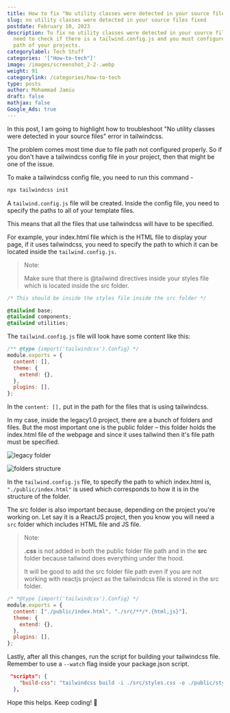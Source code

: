 ```yaml
---
title: How to fix "No utility classes were detected in your source files"
slug: no utility classes were detected in your source files fixed
postdate: February 10, 2023
description: To fix no utility classes were detected in your source files, you
  need to check if there is a tailwind.config.js and you must configure the file
  path of your projects.
categorylabel: Tech Stuff
categories: '["How-to-tech"]'
image: /images/screenshot_2-2-.webp
weight: 91
categorylink: /categories/how-to-tech
type: posts
author: Mohammad Jamiu
draft: false
mathjax: false
Google_Ads: true
---
```

In this post, I am going to highlight how to troubleshoot "No utility classes were detected in your source files" error in tailwindcss.

The problem comes most time due to file path not configured properly. So if you don't have a tailwindcss config file in your project, then that might be one of the issue.

To make a tailwindcss config file, you need to run this command - 

```javascript
npx tailwindcss init
```

A `tailwind.config.js` file will be created. Inside the config file, you need to specify the paths to all of your template files.

This means that all the files that use tailwindcss will have to be specified.

For example, your index.html file which is the HTML file to display your page, if it uses tailwindcss, you need to specify the path to which it can be located inside the `tailwind.config.js.` 

> Note: 
>
> Make sure that there is @tailwind directives inside your styles file which is located inside the src folder.

```css
/* This should be inside the styles file inside the src folder */

@tailwind base;
@tailwind components;
@tailwind utilities;
```

The `tailwind.config.js` file will look have some content like this:

```javascript
/** @type {import('tailwindcss').Config} */
module.exports = {
  content: [],
  theme: {
    extend: {},
  },
  plugins: [],
};
```

In the `content: [],` put in the path for the files that is using tailwindcss.

In my case, inside the legacy1.0 project, there are a bunch of folders and files. But the most important one is the public folder – this folder holds the index.html file of the webpage and since it uses tailwind then it's file path must be specified.

![legacy folder](/images/screenshot_2-2-.webp "legacy folder")

![folders structure](/images/screenshot_3-2-.webp "folders structure")

In the `tailwind.config.js` file, to specify the path to which index.html is, `"./public/index.html"` is used which corresponds to how it is in the structure of the folder.

The src folder is also important because, depending on the project you're working on. Let say it is a ReactJS project, then you know you will need a `src` folder which includes HTML file and JS file.

> Note:
>
> **.css** is not added in both the public folder file path and in the **src** folder because tailwind does everything under the hood.
>
> It will be good to add the src folder file path even if you are not working with reactjs project as the tailwindcss file is stored in the src folder.

```javascript
/* *@type {import('tailwindcss').Config} */
module.exports = {
  content: ["./public/index.html", "./src/**/*.{html,js}"],
  theme: {
    extend: {},
  },
  plugins: [],
};
```

Lastly, after all this changes, run the script for building your tailwindcss file. Remember to use a `--watch` flag inside your package.json script.

```json
 "scripts": {
    "build-css": "tailwindcss build -i ./src/styles.css -o ./public/styles.css --watch"
  },
```

Hope this helps. Keep coding! :tada: